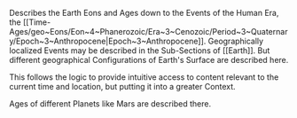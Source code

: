 

Describes the Earth Eons and Ages down to the Events of the Human Era, the [[Time-Ages/geo~Eons/Eon~4~Phanerozoic/Era~3~Cenozoic/Period~3~Quaternary/Epoch~3~Anthropocene|Epoch~3~Anthropocene]]. 
Geographically localized Events may be described in the Sub-Sections of [[Earth]]. 
But different geographical Configurations of Earth's Surface are described here. 

This follows the logic to provide intuitive access to content relevant to the current time and location, 
but putting it into a greater Context. 

Ages of different Planets like Mars are described there. 
